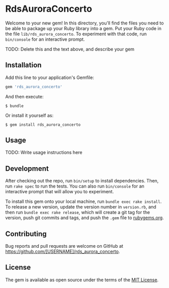 # RdsAuroraConcerto

Welcome to your new gem! In this directory, you'll find the files you need to be able to package up your Ruby library into a gem. Put your Ruby code in the file `lib/rds_aurora_concerto`. To experiment with that code, run `bin/console` for an interactive prompt.

TODO: Delete this and the text above, and describe your gem

## Installation

Add this line to your application's Gemfile:

```ruby
gem 'rds_aurora_concerto'
```

And then execute:

    $ bundle

Or install it yourself as:

    $ gem install rds_aurora_concerto

## Usage

TODO: Write usage instructions here

## Development

After checking out the repo, run `bin/setup` to install dependencies. Then, run `rake spec` to run the tests. You can also run `bin/console` for an interactive prompt that will allow you to experiment.

To install this gem onto your local machine, run `bundle exec rake install`. To release a new version, update the version number in `version.rb`, and then run `bundle exec rake release`, which will create a git tag for the version, push git commits and tags, and push the `.gem` file to [rubygems.org](https://rubygems.org).

## Contributing

Bug reports and pull requests are welcome on GitHub at https://github.com/[USERNAME]/rds_aurora_concerto.

## License

The gem is available as open source under the terms of the [MIT License](https://opensource.org/licenses/MIT).

